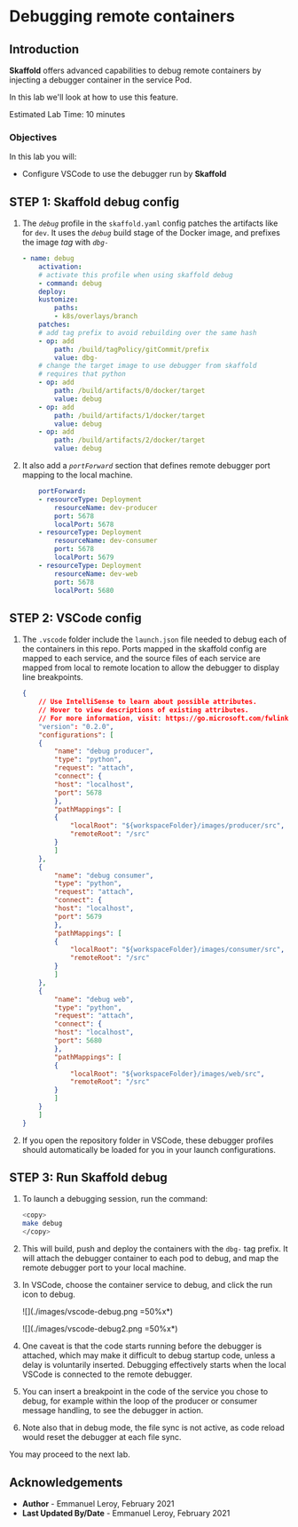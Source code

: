# Debugging remote containers

## Introduction

**Skaffold** offers advanced capabilities to debug remote containers by injecting a debugger container in the service Pod.

In this lab we'll look at how to use this feature.

Estimated Lab Time: 10 minutes

### Objectives

In this lab you will:

- Configure VSCode to use the debugger run by **Skaffold**

## **STEP 1:** Skaffold debug config

1. The *`debug`* profile in the `skaffold.yaml` config patches the artifacts like for `dev`. It uses the *`debug`* build stage of the Docker image, and prefixes the image *tag* with *`dbg-`*

    ```yaml
    - name: debug
        activation:
        # activate this profile when using skaffold debug
        - command: debug
        deploy:
        kustomize:
            paths:
            - k8s/overlays/branch
        patches:
        # add tag prefix to avoid rebuilding over the same hash
        - op: add
            path: /build/tagPolicy/gitCommit/prefix
            value: dbg-
        # change the target image to use debugger from skaffold 
        # requires that python
        - op: add
            path: /build/artifacts/0/docker/target
            value: debug
        - op: add
            path: /build/artifacts/1/docker/target
            value: debug
        - op: add
            path: /build/artifacts/2/docker/target
            value: debug
    ```

2. It also add a *`portForward`* section that defines remote debugger port mapping to the local machine.

    ```yaml
        portForward:
        - resourceType: Deployment
            resourceName: dev-producer
            port: 5678
            localPort: 5678
        - resourceType: Deployment
            resourceName: dev-consumer
            port: 5678
            localPort: 5679
        - resourceType: Deployment
            resourceName: dev-web
            port: 5678
            localPort: 5680
    ```

## **STEP 2:** VSCode config

1. The `.vscode` folder include the `launch.json` file needed to debug each of the containers in this repo. Ports mapped in the skaffold config are mapped to each service, and the source files of each service are mapped from local to remote location to allow the debugger to display line breakpoints.

    ```json
    {
        // Use IntelliSense to learn about possible attributes.
        // Hover to view descriptions of existing attributes.
        // For more information, visit: https://go.microsoft.com/fwlink/?linkid=830387
        "version": "0.2.0",
        "configurations": [
        {
            "name": "debug producer",
            "type": "python",
            "request": "attach",
            "connect": {
            "host": "localhost",
            "port": 5678
            },
            "pathMappings": [
            {
                "localRoot": "${workspaceFolder}/images/producer/src",
                "remoteRoot": "/src"
            }
            ]
        },
        {
            "name": "debug consumer",
            "type": "python",
            "request": "attach",
            "connect": {
            "host": "localhost",
            "port": 5679
            },
            "pathMappings": [
            {
                "localRoot": "${workspaceFolder}/images/consumer/src",
                "remoteRoot": "/src"
            }
            ]
        },
        {
            "name": "debug web",
            "type": "python",
            "request": "attach",
            "connect": {
            "host": "localhost",
            "port": 5680
            },
            "pathMappings": [
            {
                "localRoot": "${workspaceFolder}/images/web/src",
                "remoteRoot": "/src"
            }
            ]
        }
        ]
    }
    ```

2. If you open the repository folder in VSCode, these debugger profiles should automatically be loaded for you in your launch configurations.

## **STEP 3:** Run Skaffold debug

1. To launch a debugging session, run the command:

    ```bash
    <copy>
    make debug
    </copy>
    ```

2. This will build, push and deploy the containers with the `dbg-` tag prefix. It will attach the debugger container to each pod to debug, and map the remote debugger port to your local machine.

3. In VSCode, choose the container service to debug, and click the run icon to debug.

    ![](./images/vscode-debug.png =50%x*)

    ![](./images/vscode-debug2.png =50%x*)

4. One caveat is that the code starts running before the debugger is attached, which may make it difficult to debug startup code, unless a delay is voluntarily inserted. Debugging effectively starts when the local VSCode is connected to the remote debugger.

5. You can insert a breakpoint in the code of the service you chose to debug, for example within the loop of the producer or consumer message handling, to see the debugger in action.

6. Note also that in debug mode, the file sync is not active, as code reload would reset the debugger at each file sync.


You may proceed to the next lab.

## Acknowledgements

 - **Author** - Emmanuel Leroy, February 2021
 - **Last Updated By/Date** - Emmanuel Leroy, February 2021
